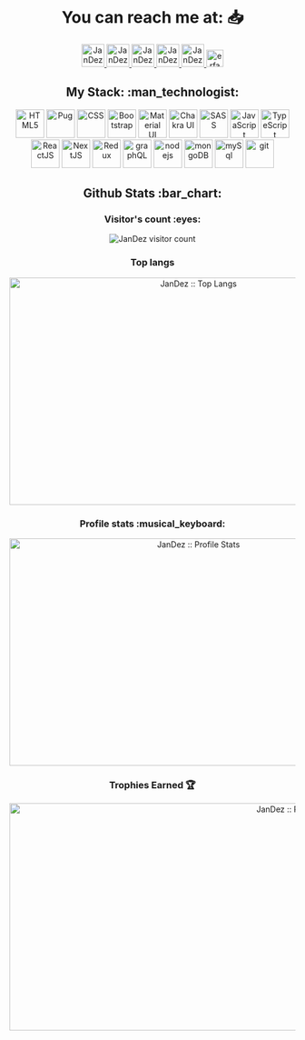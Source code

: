 <h1 align="center">You can reach me at: 📥</h1>

<p align="center">
  <a href="https://www.linkedin.com/in/jaifran-hernandez97">
    <img src="https://www.vectorlogo.zone/logos/linkedin/linkedin-icon.svg" 
    alt="JanDez Linkdin profile" height="40" width="40">
  </a>
  
  <a href="https://torre.co/es/jandez97?s=ArHvB5oizs">
    <img src="https://res.cloudinary.com/torre-technologies-co/image/upload/v1621443046/origin/bio/organizations/f7t0uvgrihgdrqh6ee9w.png" 
    alt="JanDez Torre profile" height="40" width="40">
  </a>

  <a href="https://twitter.com/jandez97">
    <img src="https://www.vectorlogo.zone/logos/twitter/twitter-icon.svg" 
    alt="JanDez Twitter profile" height="40" width="40">
  </a>
  
  <a href="https://gitlab.com/JanDez">
    <img src="https://www.vectorlogo.zone/logos/gitlab/gitlab-icon.svg" 
    alt="JanDez Twitter profile" height="40" width="40">
  </a>
  
  <a href="https://t.me/jaifranh">
    <img src="https://www.vectorlogo.zone/logos/telegram/telegram-icon.svg" 
    alt="JanDez telegram profile" height="40" width="40">
  </a>
  
  <a href="https://angel.co/u/jaifran-hernandez">
    <img src="https://www.vectorlogo.zone/logos/angel/angel-icon.svg" alt="erfan Instagram Profile" height="30" width="30">
  </a>
  
</p>


<h2 align="center">My Stack: :man_technologist:</h2>

<p align="center">
  <img src="https://www.vectorlogo.zone/logos/w3_html5/w3_html5-icon.svg" alt="HTML5" height="50" width="50">
  
  <img src="https://www.vectorlogo.zone/logos/pugjs/pugjs-icon.svg" alt="Pug" height="50" width="50">

  <img src="https://www.vectorlogo.zone/logos/w3_css/w3_css-icon.svg" alt="CSS" height="50" width="50">
  
  <img src="https://img.icons8.com/color/48/000000/bootstrap.png" alt="Bootstrap" height="50" width="50">
  
  <img src="https://img.icons8.com/color/48/000000/material-ui.png" alt="Material UI" height="50" width="50">
  
  <img src="https://avatars.githubusercontent.com/u/54212428?v=4" alt="Chakra UI" height="50" width="50">
  
  <img src="https://www.vectorlogo.zone/logos/sass-lang/sass-lang-icon.svg" alt="SASS" height="50" width="50">

  <img src="https://img.icons8.com/color/48/000000/javascript--v2.png" alt="JavaScript" height="50" width="50">

  <img src="https://img.icons8.com/color/48/000000/typescript.png" alt="TypeScript" height="50" width="50">
  
  <img src="https://www.vectorlogo.zone/logos/reactjs/reactjs-icon.svg" alt="ReactJS" height="50" width="50">

  <img src="https://cdn.worldvectorlogo.com/logos/next-js.svg" alt="NextJS" height="50" width="50">
  
  <img src="https://img.icons8.com/color/48/000000/redux.png" alt="Redux" height="50" width="50">

  <img src="https://www.vectorlogo.zone/logos/graphql/graphql-icon.svg" alt="graphQL" height="50" width="50">

  <img src="https://www.vectorlogo.zone/logos/nodejs/nodejs-icon.svg" alt="nodejs" height="50" width="50">

  <img src="https://www.vectorlogo.zone/logos/mongodb/mongodb-icon.svg" alt="mongoDB" height="50" width="50">

  <img src="https://www.vectorlogo.zone/logos/mysql/mysql-icon.svg" alt="mySql" height="50" width="50">
  
  <img src="https://www.vectorlogo.zone/logos/git-scm/git-scm-icon.svg" alt="git" height="50" width="50">
</p>

<h2 align="center">Github Stats :bar_chart:</h2>

<h3 align="center">Visitor's count :eyes:</h3>

<p align="center"><img src="https://profile-counter.glitch.me/{JanDez}/count.svg" alt="JanDez visitor count" /></p>

<h3 align="center">Top langs</h3>

<p align="center">
  <img src="https://github-readme-stats.vercel.app/api/top-langs/?username=JanDez&langs_count=10&theme=algolia&layout=compact" 
       alt="JanDez :: Top Langs" height="400" width="650"/>
</p>

<h3 align="center">
  Profile stats :musical_keyboard:
</h3>

<p align="center">
  <img src="https://github-readme-stats.vercel.app/api?username=JanDez&count_private=true&theme=tokyonight" 
       alt="JanDez :: Profile Stats" height="400" width="650"
   />
</p>

<h3 align="center">
  Trophies Earned 🏆
</h3>

<p align="center">
  <img src="https://github-profile-trophy.vercel.app/?username=ryo-ma&theme=nord" 
       alt="JanDez :: Profile Stats" height="400" width="1000"
  />
</p>




